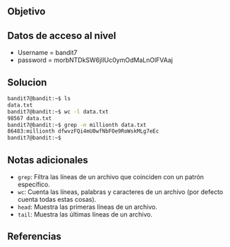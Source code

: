 ## Objetivo

## Datos de acceso al nivel
* Username = bandit7
* password = morbNTDkSW6jIlUc0ymOdMaLnOlFVAaj
## Solucion
````bash
bandit7@bandit:~$ ls
data.txt
bandit7@bandit:~$ wc -l data.txt
98567 data.txt
bandit7@bandit:~$ grep -n millionth data.txt
86483:millionth dfwvzFQi4mU0wfNbFOe9RoWskMLg7eEc
bandit7@bandit:~$
````
## Notas adicionales
- `grep`: Filtra las líneas de un archivo que coinciden con un patrón específico.
- `wc`: Cuenta las líneas, palabras y caracteres de un archivo (por defecto cuenta todas estas cosas).
- `head`: Muestra las primeras líneas de un archivo.
- `tail`: Muestra las últimas líneas de un archivo.
## Referencias